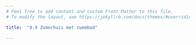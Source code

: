 ```yaml
---
# Feel free to add content and custom Front Matter to this file.
# To modify the layout, see https://jekyllrb.com/docs/themes/#overriding-theme-defaults

title:  "8.9 Zomerhuis met zwembad"

---
```


<script src="https://d3js.org/d3.v6.min.js" defer></script>
<script src="https://d3js.org/d3-scale.v3.min.js" defer></script>
<script src="js/companion_utils_locale-nl.js" defer></script>
<script src="js/companion_utils_colors.js" defer></script>
<script src="js/companion_utils_svg2png.js" defer></script>

<script src="js/companion_chart_bookrating.js" defer></script>
<script src="js/companion_chart_8-9_zwembad.js" defer></script>

<div class="chart_float" id="chart_8-9_zwembad"></div>
